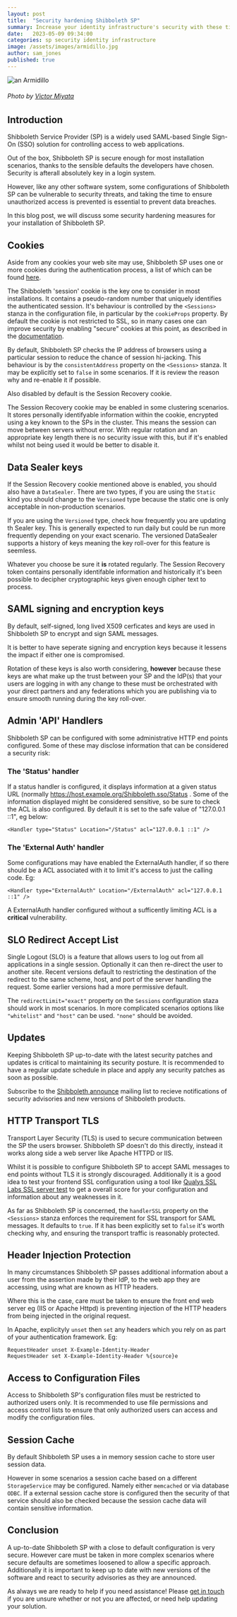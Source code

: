```yaml
---
layout: post
title:  "Security hardening Shibboleth SP"
summary: Increase your identity infrastructure's security with these tips.
date:   2023-05-09 09:34:00
categories: sp security identity infrastructure
image: /assets/images/armidillo.jpg
author: sam_jones
published: true
---
```


![an Armidillo](/assets/images/armidillo.jpg)
###### Photo by [Victor Miyata](https://www.pexels.com/@miyatavictor/)

## Introduction

Shibboleth Service Provider (SP) is a widely used SAML-based Single Sign-On (SSO) solution for controlling access to web applications.

Out of the box, Shibboleth SP is secure enough for most installation scenarios, thanks to the sensible defaults the developers have chosen. Security is afterall absolutely key in a login system.

However, like any other software system, some configurations of Shibboleth SP can be vulnerable to security threats, and taking the time to ensure unauthorized access is prevented is essential to prevent data breaches.

In this blog post, we will discuss some security hardening measures for your installation of Shibboleth SP.

## Cookies

Aside from any cookies your web site may use, Shibboleth SP uses one or more cookies during the authentication process, a list of which can be found [here](https://shibboleth.atlassian.net/wiki/spaces/SP3/pages/2065335663/CookieUsage).

The Shibboleth 'session' cookie is the key one to consider in most installations. It contains a pseudo-random number that uniquely identifies the authenticated session. It's behaviour is controlled by the ```<Sessions>``` stanza in the configuration file, in particular by the ```cookieProps``` property. By default the cookie is not restricted to SSL, so in many cases one can improve security by enabling "secure" cookies at this point, as described in the [documentation](https://shibboleth.atlassian.net/wiki/spaces/SP3/pages/2065334342/Sessions).

By default, Shibboleth SP checks the IP address of browsers using a particular session to reduce the chance of session hi-jacking. This behaviour is by the ```consistentAddress``` property on the ```<Sessions>``` stanza. It may be explicitly set to ```false``` in some scenarios. If it is review the reason why and re-enable it if possible.

Also disabled by default is the Session Recovery cookie.

The Session Recovery cookie may be enabled in some clustering scenarios. It stores personally identifyable information within the cookie, encrypted using a key known to the SPs in the cluster. This means the session can move between servers without error. With regular rotation and an appropriate key length there is no security issue with this, but if it's enabled whilst not being used it would be better to disable it.

## Data Sealer keys

If the Session Recovery cookie mentioned above is enabled, you should also have a ```DataSealer```. There are two types, if you are using the ```Static``` kind you should change to the ```Versioned``` type because the static one is only acceptable in non-production scenarios.

If you are using the ```Versioned``` type, check how frequently you are updating th Sealer key. This is generally expected to run daily but could be run more frequently depending on your exact scenario. The versioned DataSealer supports a history of keys meaning the key roll-over for this feature is seemless.

Whatever you choose be sure it **is** rotated regularly. The Session Recovery token contains personally identifable information and historically it's been possible to decipher cryptographic keys given enough cipher text to process.


## SAML signing and encryption keys

By default, self-signed, long lived X509 cerficates and keys are used in Shibboleth SP to encrypt and sign SAML messages.

It is better to have seperate signing and encryption keys because it lessens the impact if either one is compromised.

Rotation of these keys is also worth considering, **however** because these
keys are what make up the trust between your SP and the IdP(s) that your users
are logging in with any change to these must be orchestrated with your direct
partners and any federations which you are publishing via to ensure smooth running during the key roll-over.

## Admin 'API' Handlers

Shibboleth SP can be configured with some administrative HTTP end points configured. Some of these may disclose information that can be considered a security risk:

### The 'Status' handler

If a status handler is configured, it displays information at a given status URL (normally https://host.example.org/Shibboleth.sso/Status . Some of the information displayed might be considered sensitive, so be sure to check the ACL is also configured. By default it is set to the safe value of "127.0.0.1 ::1", eg below:

```
<Handler type="Status" Location="/Status" acl="127.0.0.1 ::1" />
```

### The 'External Auth' handler

Some configurations may have enabled the ExternalAuth handler, if so there should be a ACL associated with it to limit it's access to just the calling code. Eg:

```
<Handler type="ExternalAuth" Location="/ExternalAuth" acl="127.0.0.1 ::1" />
```
 
A ExternalAuth handler configured without a sufficently limiting ACL is a **critical** vulnerability.

## SLO Redirect Accept List

Single Logout (SLO) is a feature that allows users to log out from all applications in a single session. Optionally it can then re-direct the user to another site. Recent versions default to restricting the destination of the redirect to the same scheme, host, and port of the server handling the request. Some earlier versions had a more permissive default.

The ```redirectLimit="exact"``` property on the ```Sessions``` configuration staza should work in most scenarios. In more complicated scenarios options like ```"whitelist"``` and ```"host"``` can be used. ```"none"``` should be avoided.


## Updates

Keeping Shibboleth SP up-to-date with the latest security patches and updates is critical to maintaining its security posture. It is recommended to have a regular update schedule in place and apply any security patches as soon as possible.

Subscribe to the [Shibboleth announce](https://shibboleth.net/mailman/listinfo/announce) mailing list to recieve notifications of security advisories and new versions of Shibboleth products.

## HTTP Transport TLS

Transport Layer Security (TLS) is used to secure communication between the SP
the users browser. Shibboleth SP doesn't do this directly, instead it works
along side a web server like Apache HTTPD or IIS.

Whilst it is possible to configure Shibboleth SP to accept SAML messages to end points without TLS it is strongly discouraged. Additionally it is a good idea to test your frontend SSL configuration using a tool like [Qualys SSL Labs SSL server test](https://www.ssllabs.com/ssltest/index.html) to get a overall score for your configuration and information about any weaknesses in it.

As far as Shibboleth SP is concerned, the ```handlerSSL``` property on the ```<Sessions>``` stanza enforces the requirement for SSL transport for SAML messages. It defaults to ```true```. If it has been explicitly set to ```false``` it's worth checking why, and ensuring the transport traffic is reasonably protected.

## Header Injection Protection

In many circumstances Shibboleth SP passes additional information about a user from the assertion made by their IdP, to the web app they are accessing, using what are known as HTTP headers.

Where this is the case, care must be taken to ensure the front end web server eg (IIS or Apache Httpd) is preventing injection of the HTTP headers from being injected in the original request.

In Apache, explicityly ```unset``` then ```set``` any headers which you rely on as part of your authentication framework. Eg:

```
RequestHeader unset X-Example-Identity-Header
RequestHeader set X-Example-Identity-Header %{source}e
```

## Access to Configuration Files
Access to Shibboleth SP's configuration files must be restricted to authorized users only. It is recommended to use file permissions and access control lists to ensure that only authorized users can access and modify the configuration files.

## Session Cache

By default Shibboleth SP uses a in memory session cache to store user session data.

However in some scenarios a session cache based on a different ```StorageService``` may be configured. Namely either ```memcached``` or via database ```ODBC```. If a external session cache store is configured then the security of that service should also be checked because the session cache data will contain sensitive information.

## Conclusion

A up-to-date Shibboleth SP with a close to default configuration is very secure. However care must be taken in more complex scenarios where secure defaults are sometimes loosened to allow a specific approach. Additionally it is important to keep up to date with new versions of the software and react to security advisories as they are announced.

As always we are ready to help if you need assistance! Please [get in touch](https://www.mimoto.co.uk/contact) if you are unsure whether or not you are affected, or need help updating your solution.
